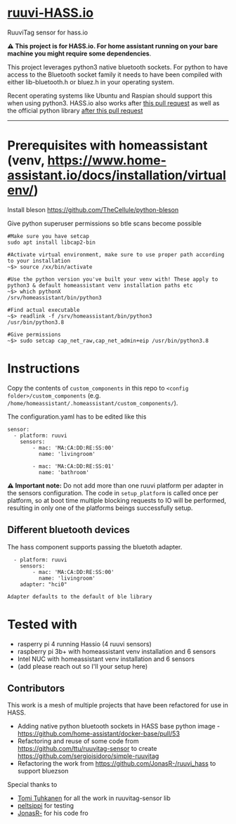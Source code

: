 # [ruuvi-HASS.io](https://github.com/ruuvi-friends/ruuvi-hass.io)
RuuviTag sensor for hass.io

**⚠️ This project is for HASS.io. For home assistant running on your bare machine you might require some dependencies**. 

This project leverages python3 native bluetooth sockets. For python to have access to the Bluetooth socket family it needs to have been compiled with either lib-bluetooth.h or bluez.h in your operating system.

Recent operating systems like Ubuntu and Raspian should support this when using python3. HASS.io also works after [this pull request](https://github.com/home-assistant/docker-base/pull/53) as well as the official python library [after this pull request](https://github.com/docker-library/python/pull/445)

---

# Prerequisites with homeassistant (venv, https://www.home-assistant.io/docs/installation/virtualenv/)
Install bleson https://github.com/TheCellule/python-bleson

Give python superuser permissions so btle scans become possible
```
#Make sure you have setcap
sudo apt install libcap2-bin

#Activate virtual environment, make sure to use proper path according to your installation
~$> source /xx/bin/activate

#Use the python version you've built your venv with! These apply to python3 & default homeassistant venv installation paths etc
~$> which pythonX 
/srv/homeassistant/bin/python3

#Find actual executable
~$> readlink -f /srv/homeassistant/bin/python3
/usr/bin/python3.8 

#Give permissions
~$> sudo setcap cap_net_raw,cap_net_admin+eip /usr/bin/python3.8
```

# Instructions
Copy the contents of `custom_components` in this repo to `<config folder>/custom_components` (e.g. `/home/homeassistant/.homeassistant/custom_components/`).

The configuration.yaml has to be edited like this
```
sensor:
  - platform: ruuvi
    sensors:
        - mac: 'MA:CA:DD:RE:SS:00'
          name: 'livingroom'
        
        - mac: 'MA:CA:DD:RE:SS:01'
          name: 'bathroom'
```

**⚠️ Important note:** Do not add more than one ruuvi platform per adapter in the sensors configuration. 
The code in `setup_platform` is called once per platform, so at boot time multiple blocking requests to IO will be performed, 
resulting in only one of the platforms beings successfully setup.

## Different bluetooth devices
The hass component supports passing the bluetoth adapter.
```
  - platform: ruuvi
    sensors:
        - mac: 'MA:CA:DD:RE:SS:00'
          name: 'livingroom'
    adapter: "hci0"

Adapter defaults to the default of ble library
```

# Tested with
* rasperry pi 4 running Hassio (4 ruuvi sensors)
* raspberry pi 3b+ with homeassistant venv installation and 6 sensors
* Intel NUC with homeassistant venv installation and 6 sensors
* (add please reach out so I'll your setup here)

## Contributors 
This work is a mesh of multiple projects that have been refactored for use in HASS.

- Adding native python bluetooth sockets in HASS base python image - https://github.com/home-assistant/docker-base/pull/53
- Refactoring and reuse of some code from https://github.com/ttu/ruuvitag-sensor to create https://github.com/sergioisidoro/simple-ruuvitag
- Refactoring the work from https://github.com/JonasR-/ruuvi_hass to support bluezson

Special thanks to 
* [Tomi Tuhkanen](https://github.com/ttu) for all the work in ruuvitag-sensor lib
* [peltsippi](https://github.com/peltsippi) for testing
* [JonasR-](https://github.com/JonasR-) for his code fro
